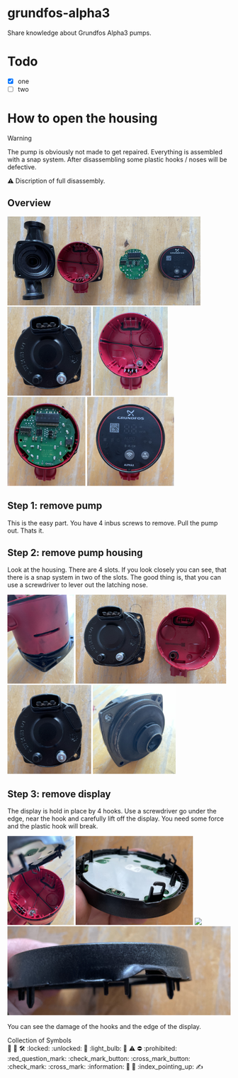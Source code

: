 # grundfos-alpha3
Share knowledge about Grundfos Alpha3 pumps.

# Todo

+ [x] one
+ [ ] two

# How to open the housing
> [!WARNING]  
> The pump is obviously not made to get repaired. Everything is assembled with a snap system. After disassembling some plastic hooks / noses will be defective.

:warning: Discription of full disassembly.

## Overview

<img src="images/01_overview.JPG" style="height:200px" alt="overview"><br>
<img src="images/43_pump_top.JPG" style="height:200px">
<img src="images/13_ttb_housing_top.JPG" style="height:200px">
<img src="images/12_ttb_pcb.JPG" style="height:200px">
<img src="images/11_ttb_display.JPG" style="height:200px">

## Step 1: remove pump
This is the easy part. You have 4 inbus screws to remove. Pull the pump out. Thats it.

## Step 2: remove pump housing
Look at the housing. There are 4 slots. If you look closely you can see, that there is a snap system in two of the slots.
The good thing is, that you can use a screwdriver to lever out the latching nose.

<img src="images/41_dis_clips.JPG" style="height:200px">
<img src="images/42_dis_overview.JPG" style="height:200px">
<img src="images/43_pump_top.JPG" style="height:200px">
<img src="images/44_pump_back.JPG" style="height:200px">

## Step 3: remove display
The display is hold in place by 4 hooks. Use a screwdriver go under the edge, near the hook and carefully lift off the display. You need some force and the plastic hook will break.

<img src="images/31_dis_1.JPG" style="height:200px">
<img src="images/32_dis.JPG" style="height:200px">
<img src="images/33_dis.JPG" style="height:200px">
<img src="images/34_dis.JPG" style="height:200px"><br>

You can see the damage of the hooks and the edge of the display.

Collection of Symbols  
:triangular_ruler:
:wrench:
:hammer_and_wrench:
:locked:
:unlocked:
:key:
:light_bulb:
:safety_vest:
:warning:
:no_entry:
:prohibited:
:red_question_mark:
:check_mark_button:
:cross_mark_button:
:check_mark:
:cross_mark:
:information:
:bust_in_silhouette:
:busts_in_silhouette:
:index_pointing_up:
:writing_hand:
